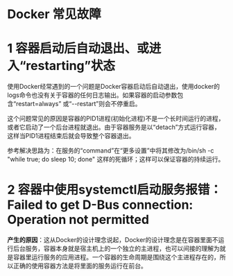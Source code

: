 # Docker 常见故障

# 1 容器启动后自动退出、或进入“restarting”状态

使用Docker经常遇到的一个问题是Docker容器启动后自动退出，使用docker的logs命令也没有关于容器的任何日志输出。如果容器的启动参数包含“restart=always” 或“--restart”则会不停重启。

这个问题常见的原因是容器的PID1进程(初始化进程)不是一个长时间运行的进程，或者它启动了一个后台进程就退出。由于容器服务是以“detach”方式运行容器，这样当PID1进程结束后就会导致整个容器退出。

参考解决思路为：在服务的“command”在“更多设置”中将其修改为/bin/sh -c "while true; do sleep 10; done" 这样的死循环；这样可以保证容器的持续运行。

# 2 容器中使用systemctl启动服务报错：Failed to get D-Bus connection: Operation not permitted

**产生的原因**：这从Docker的设计理念说起，Docker的设计理念是在容器里面不运行后台服务，容器本身就是宿主机上的一个独立的主进程，也可以间接的理解为就是容器里运行服务的应用进程。一个容器的生命周期是围绕这个主进程存在的，所以正确的使用容器方法是将里面的服务运行在前台。

